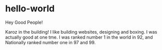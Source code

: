 # hello-world

Hey Good People!

Karoz in the building! 
I like building websites, designing and boxing. I was actually good at one tme. 
I was ranked number 1 in the world in 92, and Nationally ranked number one in 97 and 99.
